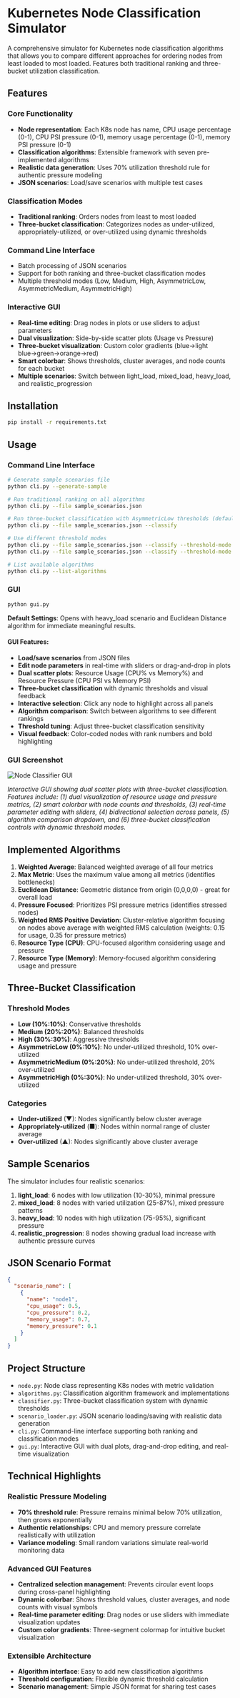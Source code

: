 # Kubernetes Node Classification Simulator

A comprehensive simulator for Kubernetes node classification algorithms that allows you to compare different approaches for ordering nodes from least loaded to most loaded. Features both traditional ranking and three-bucket utilization classification.

## Features

### Core Functionality
- **Node representation**: Each K8s node has name, CPU usage percentage (0-1), CPU PSI pressure (0-1), memory usage percentage (0-1), memory PSI pressure (0-1)
- **Classification algorithms**: Extensible framework with seven pre-implemented algorithms
- **Realistic data generation**: Uses 70% utilization threshold rule for authentic pressure modeling
- **JSON scenarios**: Load/save scenarios with multiple test cases

### Classification Modes
- **Traditional ranking**: Orders nodes from least to most loaded
- **Three-bucket classification**: Categorizes nodes as under-utilized, appropriately-utilized, or over-utilized using dynamic thresholds

### Command Line Interface
- Batch processing of JSON scenarios
- Support for both ranking and three-bucket classification modes
- Multiple threshold modes (Low, Medium, High, AsymmetricLow, AsymmetricMedium, AsymmetricHigh)

### Interactive GUI
- **Real-time editing**: Drag nodes in plots or use sliders to adjust parameters
- **Dual visualization**: Side-by-side scatter plots (Usage vs Pressure)
- **Three-bucket visualization**: Custom color gradients (blue→light blue→green→orange→red)
- **Smart colorbar**: Shows thresholds, cluster averages, and node counts for each bucket
- **Multiple scenarios**: Switch between light_load, mixed_load, heavy_load, and realistic_progression

## Installation

```bash
pip install -r requirements.txt
```

## Usage

### Command Line Interface

```bash
# Generate sample scenarios file
python cli.py --generate-sample

# Run traditional ranking on all algorithms
python cli.py --file sample_scenarios.json

# Run three-bucket classification with AsymmetricLow thresholds (default)
python cli.py --file sample_scenarios.json --classify

# Use different threshold modes
python cli.py --file sample_scenarios.json --classify --threshold-mode high
python cli.py --file sample_scenarios.json --classify --threshold-mode asym-medium

# List available algorithms
python cli.py --list-algorithms
```

### GUI

```bash
python gui.py
```

**Default Settings**: Opens with heavy_load scenario and Euclidean Distance algorithm for immediate meaningful results.

#### GUI Features:
- **Load/save scenarios** from JSON files
- **Edit node parameters** in real-time with sliders or drag-and-drop in plots
- **Dual scatter plots**: Resource Usage (CPU% vs Memory%) and Resource Pressure (CPU PSI vs Memory PSI)
- **Three-bucket classification** with dynamic thresholds and visual feedback
- **Interactive selection**: Click any node to highlight across all panels
- **Algorithm comparison**: Switch between algorithms to see different rankings
- **Threshold tuning**: Adjust three-bucket classification sensitivity
- **Visual feedback**: Color-coded nodes with rank numbers and bold highlighting

### GUI Screenshot

![Node Classifier GUI](node_classifier_gui.png)

*Interactive GUI showing dual scatter plots with three-bucket classification. Features include: (1) dual visualization of resource usage and pressure metrics, (2) smart colorbar with node counts and thresholds, (3) real-time parameter editing with sliders, (4) bidirectional selection across panels, (5) algorithm comparison dropdown, and (6) three-bucket classification controls with dynamic threshold modes.*

## Implemented Algorithms

1. **Weighted Average**: Balanced weighted average of all four metrics
2. **Max Metric**: Uses the maximum value among all metrics (identifies bottlenecks)
3. **Euclidean Distance**: Geometric distance from origin (0,0,0,0) - great for overall load
4. **Pressure Focused**: Prioritizes PSI pressure metrics (identifies stressed nodes)
5. **Weighted RMS Positive Deviation**: Cluster-relative algorithm focusing on nodes above average with weighted RMS calculation (weights: 0.15 for usage, 0.35 for pressure metrics)
6. **Resource Type (CPU)**: CPU-focused algorithm considering usage and pressure
7. **Resource Type (Memory)**: Memory-focused algorithm considering usage and pressure

## Three-Bucket Classification

### Threshold Modes
- **Low (10%:10%)**: Conservative thresholds
- **Medium (20%:20%)**: Balanced thresholds
- **High (30%:30%)**: Aggressive thresholds
- **AsymmetricLow (0%:10%)**: No under-utilized threshold, 10% over-utilized
- **AsymmetricMedium (0%:20%)**: No under-utilized threshold, 20% over-utilized
- **AsymmetricHigh (0%:30%)**: No under-utilized threshold, 30% over-utilized

### Categories
- **Under-utilized** (▼): Nodes significantly below cluster average
- **Appropriately-utilized** (■): Nodes within normal range of cluster average
- **Over-utilized** (▲): Nodes significantly above cluster average

## Sample Scenarios

The simulator includes four realistic scenarios:

1. **light_load**: 6 nodes with low utilization (10-30%), minimal pressure
2. **mixed_load**: 8 nodes with varied utilization (25-87%), mixed pressure patterns
3. **heavy_load**: 10 nodes with high utilization (75-95%), significant pressure
4. **realistic_progression**: 8 nodes showing gradual load increase with authentic pressure curves

## JSON Scenario Format

```json
{
  "scenario_name": [
    {
      "name": "node1",
      "cpu_usage": 0.5,
      "cpu_pressure": 0.2,
      "memory_usage": 0.7,
      "memory_pressure": 0.1
    }
  ]
}
```

## Project Structure

- `node.py`: Node class representing K8s nodes with metric validation
- `algorithms.py`: Classification algorithm framework and implementations
- `classifier.py`: Three-bucket classification system with dynamic thresholds
- `scenario_loader.py`: JSON scenario loading/saving with realistic data generation
- `cli.py`: Command-line interface supporting both ranking and classification modes
- `gui.py`: Interactive GUI with dual plots, drag-and-drop editing, and real-time visualization

## Technical Highlights

### Realistic Pressure Modeling
- **70% threshold rule**: Pressure remains minimal below 70% utilization, then grows exponentially
- **Authentic relationships**: CPU and memory pressure correlate realistically with utilization
- **Variance modeling**: Small random variations simulate real-world monitoring data

### Advanced GUI Features
- **Centralized selection management**: Prevents circular event loops during cross-panel highlighting
- **Dynamic colorbar**: Shows threshold values, cluster averages, and node counts with visual symbols
- **Real-time parameter editing**: Drag nodes or use sliders with immediate visualization updates
- **Custom color gradients**: Three-segment colormap for intuitive bucket visualization

### Extensible Architecture
- **Algorithm interface**: Easy to add new classification algorithms
- **Threshold configuration**: Flexible dynamic threshold calculation
- **Scenario management**: Simple JSON format for sharing test cases
